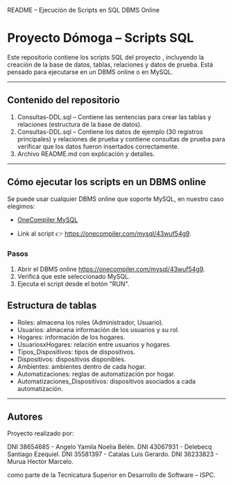 README – Ejecución de Scripts en SQL DBMS Online

# Proyecto Dómoga – Scripts SQL

Este repositorio contiene los scripts SQL del proyecto , incluyendo la creación de la base de datos, tablas, relaciones y datos de prueba. Está pensado para ejecutarse en un DBMS online o en MySQL.

---

## Contenido del repositorio

1. Consultas-DDL.sql – Contiene las sentencias para crear las tablas y relaciones (estructura de la base de datos).  
2. Consultas-DDL.sql – Contiene los datos de ejemplo (30 registros principales) y relaciones de prueba y contiene consultas de prueba para verificar que los datos fueron insertados correctamente.
3. Archivo README.md con explicación y detalles.

---

## Cómo ejecutar los scripts en un DBMS online

Se puede usar cualquier DBMS online que soporte MySQL, en nuestro caso elegimos:

- [OneCompiler MySQL](https://onecompiler.com/sqlserver)

- Link al script 👉 https://onecompiler.com/mysql/43wuf54g9.

### Pasos

1. Abrir el DBMS online https://onecompiler.com/mysql/43wuf54g9.
2. Verificá que este seleccionado MySQL.
3. Ejecuta el script desde el botón "RUN".

## Estructura de tablas

- Roles: almacena los roles (Administrador, Usuario).  
- Usuarios: almacena información de los usuarios y su rol.  
- Hogares: información de los hogares.  
- UsuariosxHogares: relación entre usuarios y hogares.  
- Tipos_Dispositivos: tipos de dispositivos.  
- Dispositivos: dispositivos disponibles.  
- Ambientes: ambientes dentro de cada hogar.  
- Automatizaciones: reglas de automatización por hogar.  
- Automatizaciones_Dispositivos: dispositivos asociados a cada automatización.

---

## Autores
Proyecto realizado por:

DNI 38654685 - Angelo Yamila Noelia Belén.
DNI 43067931 - Delebecq Santiago Ezequiel.
DNI 35581397 - Catalas Luis Gerardo.
DNI 36233823 - Murua Hector Marcelo.

como parte de la Tecnicatura Superior en Desarrollo de Software – ISPC.


